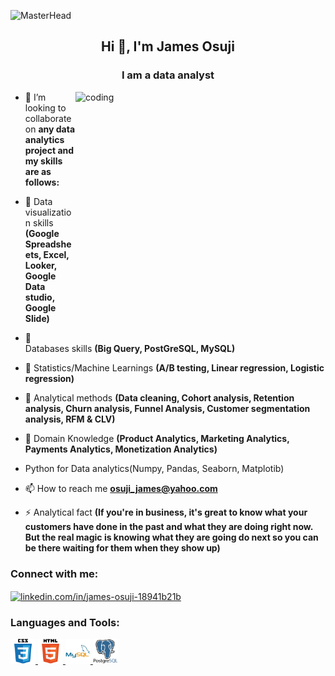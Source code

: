 
![MasterHead](https://cdni.iconscout.com/illustration/premium/thumb/data-science-and-data-analytics-comparison-8114369-6526219.png)
<h2 align="center"> Hi 👋, I'm James Osuji </h2>
<h3 align="center">I am a data analyst</h3>

<img align="right" alt="coding" height ="400" width="400" src="https://p.kindpng.com/picc/s/247-2471408_introhive-hd-png-download.png">

- 👯 I’m looking to collaborate on **any data analytics project and my skills are as follows:**

- 📝 Data visualization skills  **(Google Spreadsheets, Excel, Looker, Google Data studio, Google Slide)**

- 📝 Databases skills **(Big Query, PostGreSQL, MySQL)**

- 📝 Statistics/Machine Learnings **(A/B testing, Linear regression, Logistic regression)**

- 📝 Analytical methods **(Data cleaning, Cohort analysis, Retention analysis, Churn analysis, Funnel Analysis, Customer segmentation analysis, RFM & CLV)**

- 📝 Domain Knowledge **(Product Analytics, Marketing Analytics, Payments Analytics, Monetization Analytics)**

- Python for Data analytics(Numpy, Pandas, Seaborn, Matplotib)

- 📫 How to reach me **osuji_james@yahoo.com**

- ⚡ Analytical fact **(If you're in business, it's great to know what your customers have done in the past and what they are doing right now. But the real magic is knowing what they are going do next so you can be there waiting for them when they show up)**

<h3 align="left">Connect with me:</h3>
<p align="left">
<a href="https://www.linkedin.com/in/james-osuji-18941b21b/" target="blank"><img align="center" src="https://raw.githubusercontent.com/rahuldkjain/github-profile-readme-generator/master/src/images/icons/Social/linked-in-alt.svg" alt="linkedin.com/in/james-osuji-18941b21b" height="30" width="40" /></a>
</p>

<h3 align="left">Languages and Tools:</h3>
<p align="left"> <a href="https://www.w3schools.com/css/" target="_blank" rel="noreferrer"> <img src="https://raw.githubusercontent.com/devicons/devicon/master/icons/css3/css3-original-wordmark.svg" alt="css3" width="40" height="40"/> </a> <a href="https://www.w3.org/html/" target="_blank" rel="noreferrer"> <img src="https://raw.githubusercontent.com/devicons/devicon/master/icons/html5/html5-original-wordmark.svg" alt="html5" width="40" height="40"/> </a> <a href="https://www.mysql.com/" target="_blank" rel="noreferrer"> <img src="https://raw.githubusercontent.com/devicons/devicon/master/icons/mysql/mysql-original-wordmark.svg" alt="mysql" width="40" height="40"/> </a> <a href="https://www.postgresql.org" target="_blank" rel="noreferrer"> <img src="https://raw.githubusercontent.com/devicons/devicon/master/icons/postgresql/postgresql-original-wordmark.svg" alt="postgresql" width="40" height="40"/> </a> </p>

